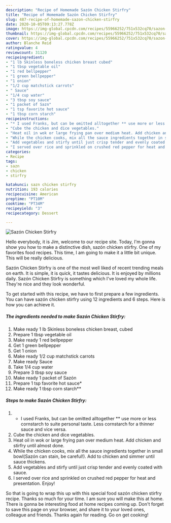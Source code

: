 ```yaml
---
description: "Recipe of Homemade Sazón Chicken Stirfry"
title: "Recipe of Homemade Sazón Chicken Stirfry"
slug: 487-recipe-of-homemade-sazon-chicken-stirfry
date: 2020-10-05T09:13:27.778Z
image: https://img-global.cpcdn.com/recipes/55966252/751x532cq70/sazon-chicken-stirfry-recipe-main-photo.jpg
thumbnail: https://img-global.cpcdn.com/recipes/55966252/751x532cq70/sazon-chicken-stirfry-recipe-main-photo.jpg
cover: https://img-global.cpcdn.com/recipes/55966252/751x532cq70/sazon-chicken-stirfry-recipe-main-photo.jpg
author: Blanche Reid
ratingvalue: 4
reviewcount: 31120
recipeingredient:
- "1 lb Skinless boneless chicken breast cubed"
- "1 tbsp vegetable oil"
- "1 red bellpepper"
- "1 green bellpepper"
- "1 onion"
- "1/2 cup matchstick carrots"
- " Sauce"
- "1/4 cup water"
- "3 tbsp soy sauce"
- "1 packet of Sazn"
- "1 tsp favorite hot sauce"
- "1 tbsp corn starch"
recipeinstructions:
- "* I used Franks, but can be omitted alltogether ** use more or less cornstarch to suite personal taste. Less cornstarch for a thinner sauce and vice versa."
- "Cube the chicken and dice vegetables."
- "Heat oil in wok or large frying pan over medium heat. Add chicken and stirfry until almost done."
- "While the chicken cooks, mix all the sauce ingredients together in small bowl(Sazón can stain, be careful!). Add to chicken and simmer until sauce thickens."
- "Add vegetables and stirfy until just crisp tender and evenly coated with sauce."
- "I served over rice and sprinkled on crushed red pepper for heat and presentation. Enjoy!"
categories:
- Recipe
tags:
- sazn
- chicken
- stirfry

katakunci: sazn chicken stirfry 
nutrition: 193 calories
recipecuisine: American
preptime: "PT10M"
cooktime: "PT34M"
recipeyield: "3"
recipecategory: Dessert

---
```



![Sazón Chicken Stirfry](https://img-global.cpcdn.com/recipes/55966252/751x532cq70/sazon-chicken-stirfry-recipe-main-photo.jpg)

Hello everybody, it is Jim, welcome to our recipe site. Today, I'm gonna show you how to make a distinctive dish, sazón chicken stirfry. One of my favorites food recipes. This time, I am going to make it a little bit unique. This will be really delicious.



Sazón Chicken Stirfry is one of the most well liked of recent trending meals on earth. It is simple, it is quick, it tastes delicious. It is enjoyed by millions daily. Sazón Chicken Stirfry is something which I've loved my whole life. They're nice and they look wonderful.


To get started with this recipe, we have to first prepare a few ingredients. You can have sazón chicken stirfry using 12 ingredients and 6 steps. Here is how you can achieve it.

<!--inarticleads1-->

##### The ingredients needed to make Sazón Chicken Stirfry:

1. Make ready 1 lb Skinless boneless chicken breast, cubed
1. Prepare 1 tbsp vegetable oil
1. Make ready 1 red bellpepper
1. Get 1 green bellpepper
1. Get 1 onion
1. Make ready 1/2 cup matchstick carrots
1. Make ready  Sauce
1. Take 1/4 cup water
1. Prepare 3 tbsp soy sauce
1. Make ready 1 packet of Sazón
1. Prepare 1 tsp favorite hot sauce*
1. Make ready 1 tbsp corn starch**




<!--inarticleads2-->

##### Steps to make Sazón Chicken Stirfry:

1. * I used Franks, but can be omitted alltogether ** use more or less cornstarch to suite personal taste. Less cornstarch for a thinner sauce and vice versa.
1. Cube the chicken and dice vegetables.
1. Heat oil in wok or large frying pan over medium heat. Add chicken and stirfry until almost done.
1. While the chicken cooks, mix all the sauce ingredients together in small bowl(Sazón can stain, be careful!). Add to chicken and simmer until sauce thickens.
1. Add vegetables and stirfy until just crisp tender and evenly coated with sauce.
1. I served over rice and sprinkled on crushed red pepper for heat and presentation. Enjoy!




So that is going to wrap this up with this special food sazón chicken stirfry recipe. Thanks so much for your time. I am sure you will make this at home. There is gonna be interesting food at home recipes coming up. Don't forget to save this page on your browser, and share it to your loved ones, colleague and friends. Thanks again for reading. Go on get cooking!
